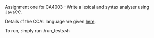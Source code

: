 Assignment one for CA4003 - Write a lexical and syntax analyzer using JavaCC.

Details of the CCAL language are given [here](http://www.computing.dcu.ie/~davids/courses/CA4003/ccal.pdf).


To run, simply run ./run_tests.sh
